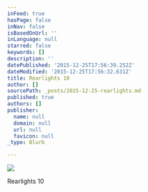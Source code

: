 ```yaml
---
inFeed: true
hasPage: false
inNav: false
isBasedOnUrl: ''
inLanguage: null
starred: false
keywords: []
description: ''
datePublished: '2015-12-25T17:56:39.252Z'
dateModified: '2015-12-25T17:56:32.631Z'
title: Rearlights 10
author: []
sourcePath: _posts/2015-12-25-rearlights.md
published: true
authors: []
publisher:
  name: null
  domain: null
  url: null
  favicon: null
_type: Blurb

---
```

![](https://the-grid-user-content.s3-us-west-2.amazonaws.com/3b19b8bb-9e0d-4d31-8150-1b87485c34ae.jpg)

Rearlights 10